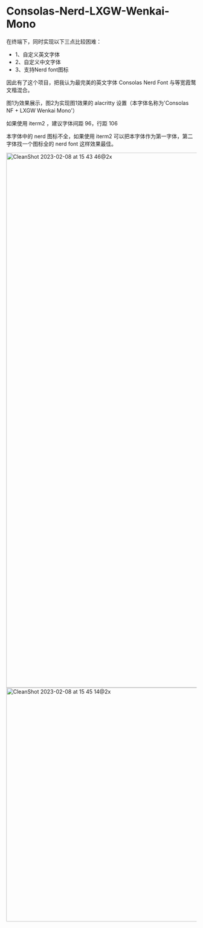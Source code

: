 # Consolas-Nerd-LXGW-Wenkai-Mono

在终端下，同时实现以下三点比较困难：

- 1、自定义英文字体
- 2、自定义中文字体
- 3、支持Nerd font图标

因此有了这个项目，把我认为最完美的英文字体 Consolas Nerd Font 与等宽霞鹜文楷混合。

图1为效果展示，图2为实现图1效果的 alacritty 设置（本字体名称为'Consolas NF + LXGW Wenkai Mono'）

如果使用 iterm2 ，建议字体间距 96，行距 106

本字体中的 nerd 图标不全，如果使用 iterm2 可以把本字体作为第一字体，第二字体找一个图标全的 nerd font 这样效果最佳。

<img width="1413" alt="CleanShot 2023-02-08 at 15 43 46@2x" src="https://user-images.githubusercontent.com/90915827/217466041-ff954cec-669c-4eb3-864a-48f9fe06d661.png">
<img width="618" alt="CleanShot 2023-02-08 at 15 45 14@2x" src="https://user-images.githubusercontent.com/90915827/217466288-974388a9-b547-4f4d-9172-86d7679f0b6c.png">
